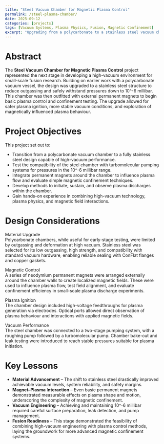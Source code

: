 ```yaml
---
title: "Steel Vacuum Chamber for Magnetic Plasma Control"
permalink: /steel-plasma-chamber/
date: 2025-09-12
categories: [projects]
tags: [Vacuum Systems, Plasma Physics, Fusion, Magnetic Confinement]
excerpt: "Upgrading from a polycarbonate to a stainless steel vacuum chamber, integrating magnets for initial plasma flow control experiments."
---
```


# Abstract 
The **Steel Vacuum Chamber for Magnetic Plasma Control** project represented the next stage in developing a high-vacuum environment for small-scale fusion research. Building on earlier work with a polycarbonate vacuum vessel, the design was upgraded to a stainless steel structure to reduce outgassing and safely withstand pressures down to 10^-6 millibar. This chamber was then outfitted with external permanent magnets to begin basic plasma control and confinement testing. The upgrade allowed for safer plasma ignition, more stable vacuum conditions, and exploration of magnetically influenced plasma behaviour.

# Project Objectives
This project set out to:
- Transition from a polycarbonate vacuum chamber to a fully stainless steel design capable of high-vacuum performance.
- Test the compatibility of the steel chamber with turbomolecular pumping systems for pressures in the 10^-6 millibar range.
- Integrate permanent magnets around the chamber to influence plasma flow and evaluate simple magnetic confinement techniques.
- Develop methods to initiate, sustain, and observe plasma discharges within the chamber.
- Gain hands-on experience in combining high-vacuum technology, plasma physics, and magnetic field interactions.

# Design Considerations
Material Upgrade  
Polycarbonate chambers, while useful for early-stage testing, were limited by outgassing and deformation at high vacuum. Stainless steel was selected for its low outgassing, high strength, and compatibility with standard vacuum hardware, enabling reliable sealing with ConFlat flanges and copper gaskets.

Magnetic Control  
A series of neodymium permanent magnets were arranged externally around the chamber walls to create localized magnetic fields. These were used to influence plasma flow, test field alignment, and evaluate confinement efficiency in small-scale plasma discharge experiments.

Plasma Ignition  
The chamber design included high-voltage feedthroughs for plasma generation via electrodes. Optical ports allowed direct observation of plasma behaviour and interactions with applied magnetic fields.

Vacuum Performance  
The steel chamber was connected to a two-stage pumping system, with a roughing pump followed by a turbomolecular pump. Chamber bake-out and leak testing were introduced to reach stable pressures suitable for plasma initiation.

# Key Lessons 
- **Material Advancement** – The shift to stainless steel drastically improved achievable vacuum levels, system reliability, and safety margins.
- **Magnet–Plasma Interaction** – Even basic permanent magnets demonstrated measurable effects on plasma shape and motion, underscoring the complexity of magnetic confinement.
- **Vacuum Engineering** – Achieving and maintaining 10^-6 millibar required careful surface preparation, leak detection, and pump management.
- **Fusion Readiness** – This stage demonstrated the feasibility of combining high-vacuum engineering with plasma control methods, laying the groundwork for more advanced magnetic confinement systems.
